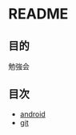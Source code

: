 # README

## 目的
勉強会

## 目次
- [android](https://github.com/tuvy22686/study-group/tree/master/android)
- [git](https://github.com/tuvy22686/study-group/tree/master/git)
